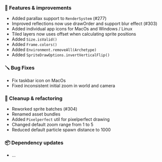 ### 🚀 Features & improvements

- Added parallax support to `RenderSystem` (#277)
- Improved reflections now use drawOrder and support blur effect (#303)
- Added individual app icons for MacOs and Windows / Linux
- Tiled layers now uses offset when calculating sprite positions 
- Added `Size.isValid()`
- Added `Frame.colors()`
- Added `Environment.removeAll(Archetype)`
- Added `SpriteDrawOptions.invertVerticalFlip()`

### 🪛 Bug Fixes

- Fix taskbar icon on MacOs
- Fixed inconsistent initial zoom in world and camera

### 🧽 Cleanup & refactoring

- Reworked sprite batches (#304)
- Renamed asset bundles
- Added `Pixelperfect` util for pixelperfect drawing
- Changed default zoom range from 1 to 5
- Reduced default particle spawn distance to 1000

### 📦 Dependency updates

- ...